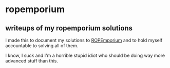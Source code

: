 # ropemporium

## writeups of my ropemporium solutions

I made this to document my solutions to [ROPEmporium](https://ropemporium.com/) and to hold myself accountable to solving all of them.

I know, I suck and I'm a horrible stupid idiot who should be doing way more advanced stuff than this.
